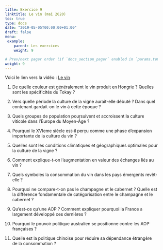 ```yaml
---
title: Exercice 9
linktitle: Le vin (mai 2020)
toc: true
type: docs
date: "2019-05-05T00:00:00+01:00"
draft: false
menu:
 example:
    parent: Les exercices
    weight: 9

# Prev/next pager order (if `docs_section_pager` enabled in `params.toml`)
weight: 9
---
```


Voici le lien vers la vidéo : [Le vin](https://www.youtube.com/watch?v=MZYzaExsubM)

1) De quelle couleur est généralement le vin produit en Hongrie ? Quelles sont les spécificités du Tokay ?

2) Vers quelle période la culture de la vigne aurait-elle débuté ? Dans quel contenant gardait-on le vin à cette époque ?

3) Quels groupes de population poursuivent et accroissent la culture viticole dans l’Europe du Moyen-Âge ?

4) Pourquoi le XVIeme siècle est-il perçu comme une phase d’expansion importante de la culture du vin ?

5) Quelles sont les conditions climatiques et géographiques optimales pour la culture de la vigne ?

6) Comment explique-t-on l’augmentation en valeur des échanges liés au vin ?

7) Quels symboles la consommation du vin dans les pays émergents revêt-elle ?  

8) Pourquoi ne compare-t-on pas le champagne et le cabernet ? Quelle est la différence fondamentale de catégorisation entre le champagne et le cabernet ?

9) Qu’est-ce qu’une AOP ? Comment expliquer pourquoi la France a largement développé ces dernières ?

10) Pourquoi le pouvoir politique australien se positionne contre les AOP françaises ?

11) Quelle est la politique chinoise pour réduire sa dépendance étrangère de la consommation ?
